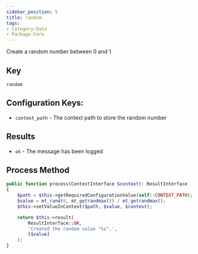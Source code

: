 ```yaml
---
sidebar_position: 5
title: random
tags:
- Category:Data
- Package:Core
---
```


Create a random number between 0 and 1

## Key
`random`

## Configuration Keys:
* `context_path` - The context path to store the random number

## Results
* `ok` - The message has been logged

## Process Method
```php 
public function process(ContextInterface $context): ResultInterface
{
    $path = $this->getRequiredConfigurationValue(self::CONTEXT_PATH);
    $value = mt_rand(0, mt_getrandmax()) / mt_getrandmax();
    $this->setValueInContext($path, $value, $context);

    return $this->result(
        ResultInterface::OK,
        'Created the random value "%s".',
        [$value]
    );
}
```